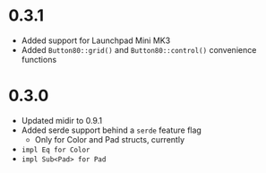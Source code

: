 # 0.3.1

- Added support for Launchpad Mini MK3
- Added `Button80::grid()` and `Button80::control()` convenience functions

# 0.3.0

- Updated midir to 0.9.1
- Added serde support behind a `serde` feature flag
  - Only for Color and Pad structs, currently
- `impl Eq for Color`
- `impl Sub<Pad> for Pad`
